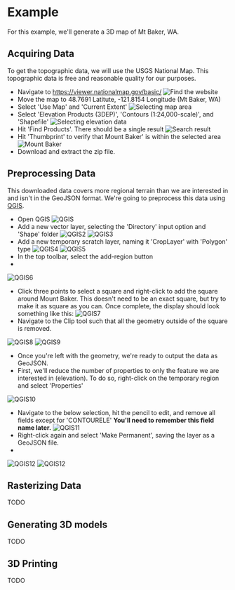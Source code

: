 # Example
For this example, we'll generate a 3D map of Mt Baker, WA.

## Acquiring Data
To get the topographic data, we will use the USGS National Map.
This topographic data is free and reasonable quality for our purposes.

* Navigate to https://viewer.nationalmap.gov/basic/
![Find the website](./E1.PNG)
* Move the map to 48.7691 Latitute, -121.8154 Longitude (Mt Baker, WA)
* Select 'Use Map' and 'Current Extent'
![Selecting map area](./E3.PNG)
* Select 'Elevation Products (3DEP)', 'Contours (1:24,000-scale)', and 'Shapefile'
![Selecting elevation data](./E2.PNG)
* Hit 'Find Products'. There should be a single result
![Search result](./E4.PNG)
* Hit 'Thumbprint' to verify that Mount Baker' is within the selected area
![Mount Baker](./E5.PNG)
* Download and extract the zip file.

## Preprocessing Data
This downloaded data covers more regional terrain than we are interested in and isn't in the GeoJSON format. We're going to preprocess this data using [QGIS](https://qgis.org/en/site/index.html).

* Open QGIS
![QGIS](./E6.PNG)
* Add a new vector layer, selecting the 'Directory' input option and 'Shape' folder
![QGIS2](./E7.PNG)
![QGIS3](./E8.PNG)
* Add a new temporary scratch layer, naming it 'CropLayer' with 'Polygon' type
![QGIS4](./E9.PNG)
![QGIS5](./E10.PNG)
* In the top toolbar, select the add-region button
* 
![QGIS6](./E11.PNG)
* Click three points to select a square and right-click to add the square around Mount Baker. This doesn't need to be an exact square, but try to make it as square as you can. Once complete, the display should look something like this:
![QGIS7](./E12.PNG)
* Navigate to the Clip tool such that all the geometry outside of the square is removed.

![QGIS8](./E13.PNG)
![QGIS9](./E14.PNG)
* Once you're left with the geometry, we're ready to output the data as GeoJSON.
* First, we'll reduce the number of properties to only the feature we are interested in (elevation). To do so, right-click on the temporary region and select 'Properties'

![QGIS10](./E14.1.PNG)
* Navigate to the below selection, hit the pencil to edit, and remove all fields except for 'CONTOURELE' **You'll need to remember this field name later.**
![QGIS11](./E14.2.PNG)
* Right-click again and select 'Make Permanent', saving the layer as a GeoJSON file.
* 
![QGIS12](./E15.PNG)
![QGIS12](./E16.PNG)

## Rasterizing Data
TODO
## Generating 3D models
TODO
## 3D Printing
TODO